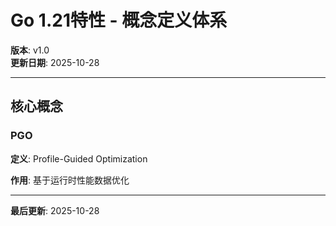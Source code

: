 # Go 1.21特性 - 概念定义体系

**版本**: v1.0  
**更新日期**: 2025-10-28

---

## 核心概念

### PGO

**定义**: Profile-Guided Optimization

**作用**: 基于运行时性能数据优化

---

**最后更新**: 2025-10-28

